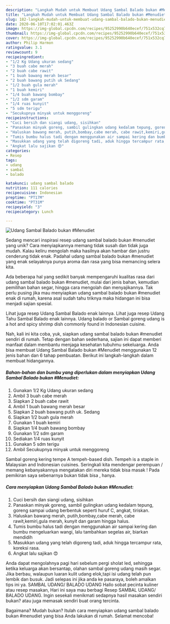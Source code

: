 ```yaml
---
description: "Langkah Mudah untuk Membuat Udang Sambal Balado bukan #Menudiet, Lezat"
title: "Langkah Mudah untuk Membuat Udang Sambal Balado bukan #Menudiet, Lezat"
slug: 182-langkah-mudah-untuk-membuat-udang-sambal-balado-bukan-menudiet-lezat
date: 2020-06-10T17:02:01.463Z
image: https://img-global.cpcdn.com/recipes/95252990b640ecef/751x532cq70/udang-sambal-balado-bukan-menudiet-foto-resep-utama.jpg
thumbnail: https://img-global.cpcdn.com/recipes/95252990b640ecef/751x532cq70/udang-sambal-balado-bukan-menudiet-foto-resep-utama.jpg
cover: https://img-global.cpcdn.com/recipes/95252990b640ecef/751x532cq70/udang-sambal-balado-bukan-menudiet-foto-resep-utama.jpg
author: Philip Harmon
ratingvalue: 3.1
reviewcount: 9
recipeingredient:
- "1/2 Kg Udang ukuran sedang"
- "3 buah cabe merah"
- "2 buah cabe rawit"
- "1 buah bawang merah besar"
- "2 buah bawang putih uk Sedang"
- "1/2 buah gula merah"
- "1 buah kemiri"
- "1/4 buah bawang bombay"
- "1/2 sdm garam"
- "1/4 ruas kunyit"
- "5 sdm terigu"
- "Secukupnya minyak untuk menggoreng"
recipeinstructions:
- "Cuci bersih dan siangi udang, sisihkan"
- "Panaskan minyak goreng, sambil gulingkan udang kedalam tepung, goreng sampai udang berbentuk seperti huruf C, angkat, tiriskan."
- "Haluskan bawang merah, putih,bombay,cabe merah, cabe rawit,kemiri,gula merah, kunyit dan garam hingga halus."
- "Tumis bumbu halus tadi dengan menggunakan air sampai kering dan bumbu mengeluarkan wangi, lalu tambahkan segelas air, biarkan mendidih"
- "Masukkan udang yang telah digoreng tadi, aduk hingga tercampur rata, koreksi rasa."
- "Angkat lalu sajikan 😍"
categories:
- Resep
tags:
- udang
- sambal
- balado

katakunci: udang sambal balado 
nutrition: 111 calories
recipecuisine: Indonesian
preptime: "PT17M"
cooktime: "PT31M"
recipeyield: "3"
recipecategory: Lunch

---
```



![Udang Sambal Balado bukan #Menudiet](https://img-global.cpcdn.com/recipes/95252990b640ecef/751x532cq70/udang-sambal-balado-bukan-menudiet-foto-resep-utama.jpg)

Sedang mencari inspirasi resep udang sambal balado bukan #menudiet yang unik? Cara menyiapkannya memang tidak susah dan tidak juga mudah. Kalau keliru mengolah maka hasilnya akan hambar dan justru cenderung tidak enak. Padahal udang sambal balado bukan #menudiet yang enak selayaknya punya aroma dan rasa yang bisa memancing selera kita.

Ada beberapa hal yang sedikit banyak mempengaruhi kualitas rasa dari udang sambal balado bukan #menudiet, mulai dari jenis bahan, kemudian pemilihan bahan segar, hingga cara mengolah dan menyajikannya. Tak perlu pusing jika mau menyiapkan udang sambal balado bukan #menudiet enak di rumah, karena asal sudah tahu triknya maka hidangan ini bisa menjadi sajian spesial.

Lihat juga resep Udang Sambal Balado enak lainnya. Lihat juga resep Udang Tahu Sambal Balado enak lainnya. Udang balado or Sambal goreng udang is a hot and spicy shrimp dish commonly found in Indonesian cuisine.


Nah, kali ini kita coba, yuk, siapkan udang sambal balado bukan #menudiet sendiri di rumah. Tetap dengan bahan sederhana, sajian ini dapat memberi manfaat dalam membantu menjaga kesehatan tubuhmu sekeluarga. Anda bisa membuat Udang Sambal Balado bukan #Menudiet menggunakan 12 jenis bahan dan 6 tahap pembuatan. Berikut ini langkah-langkah dalam membuat hidangannya.

<!--inarticleads1-->

##### Bahan-bahan dan bumbu yang diperlukan dalam menyiapkan Udang Sambal Balado bukan #Menudiet:

1. Gunakan 1/2 Kg Udang ukuran sedang
1. Ambil 3 buah cabe merah
1. Siapkan 2 buah cabe rawit
1. Ambil 1 buah bawang merah besar
1. Siapkan 2 buah bawang putih uk. Sedang
1. Siapkan 1/2 buah gula merah
1. Gunakan 1 buah kemiri
1. Siapkan 1/4 buah bawang bombay
1. Gunakan 1/2 sdm garam
1. Sediakan 1/4 ruas kunyit
1. Gunakan 5 sdm terigu
1. Ambil Secukupnya minyak untuk menggoreng


Sambal goreng kering tempe A tempeh-based dish. Tempeh is a staple in Malaysian and Indonesian cuisines. Seringkali kita mendengar perempuan / memang kebanyakannya mengatakan diri mereka tidak bisa masak ! Pada pemikiran saya sebenarnya bukan tidak bisa , hanya. 

<!--inarticleads2-->

##### Cara menyiapkan Udang Sambal Balado bukan #Menudiet:

1. Cuci bersih dan siangi udang, sisihkan
1. Panaskan minyak goreng, sambil gulingkan udang kedalam tepung, goreng sampai udang berbentuk seperti huruf C, angkat, tiriskan.
1. Haluskan bawang merah, putih,bombay,cabe merah, cabe rawit,kemiri,gula merah, kunyit dan garam hingga halus.
1. Tumis bumbu halus tadi dengan menggunakan air sampai kering dan bumbu mengeluarkan wangi, lalu tambahkan segelas air, biarkan mendidih
1. Masukkan udang yang telah digoreng tadi, aduk hingga tercampur rata, koreksi rasa.
1. Angkat lalu sajikan 😍


Anda dapat mengolahnya pagi hari sebelum pergi sholat Ied, sehingga ketika keluarga akan bersantap, olahan sambal goreng udang masih segar. Jika berbau, walaupun luaran kulit udang elok,tapi isi udang telah pun lembik dan busuk. Jadi selepas ini jika anda ke pasaraya, boleh amalkan tips ini ya. SAMBAL UDANG/ BALADO UDANG Hallo sobat pecinta kuliner atau resep masakan, Hari ini saya mau berbagi Resep SAMBAL UDANG/ BALADO UDANG. Ingin sesekali menikmati sedapnya hasil masakan sendiri bukan? atau juga memasak sendiri buat orang tercinta. 

Bagaimana? Mudah bukan? Itulah cara menyiapkan udang sambal balado bukan #menudiet yang bisa Anda lakukan di rumah. Selamat mencoba!
